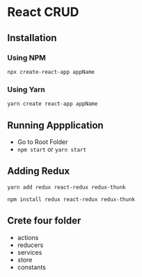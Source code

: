 # React CRUD

## Installation 
### Using NPM
`npx create-react-app appName`
### Using Yarn
`yarn create react-app appName`


## Running Appplication
- Go to Root Folder
- `npm start` or `yarn start`

## Adding Redux

`yarn add redux react-redux redux-thunk`

`npm install redux react-redux redux-thunk`

## Crete four folder
- actions
- reducers
- services
- store
- constants


